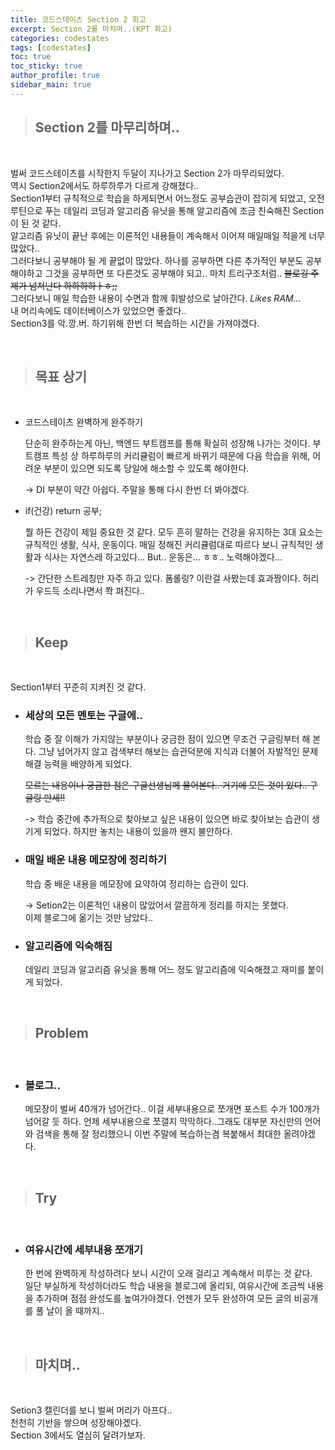```yaml
---
title: 코드스테이츠 Section 2 회고
excerpt: Section 2를 마치며..(KPT 회고)
categories: codestates
tags: [codestates]
toc: true
toc_sticky: true
author_profile: true
sidebar_main: true
---
```


> ## Section 2를 마무리하며..
<br>

벌써 코드스테이츠를 시작한지 두달이 지나가고
Section 2가 마무리되었다.   
역시 Section2에서도 하루하루가 다르게 강해졌다..   
Section1부터 규칙적으로 학습을 하게되면서 어느정도 공부습관이 잡히게 되었고, 오전 루틴으로 푸는 데일리 코딩과 알고리즘 유닛을 통해 알고리즘에 조금 친숙해진 Section이 된 것 같다.   
알고리즘 유닛이 끝난 후에는 이론적인 내용들이 계속해서 이어져 매일매일 적을게 너무 많았다..   
그러다보니 공부해야 될 게 끝없이 많았다. 하나를 공부하면 다른 추가적인 부분도 공부해야하고 그것을 공부하면 또 다른것도 공부해야 되고.. 마치 트리구조처럼..
~~블로깅 주제가 넘쳐난다 하하하하ㅏㅎ;;~~   
그러다보니 매일 학습한 내용이 수면과 함께 휘발성으로 날아간다.  _Likes RAM..._  
내 머리속에도 데이터베이스가 있었으면 좋겠다..  
Section3를 악.깡.버. 하기위해 한번 더 복습하는 시간을 가져야겠다.

<br>

> ## 목표 상기
<br>

- 코드스테이츠 완벽하게 완주하기  

    단순히 완주하는게 아닌, 백엔드 부트캠프를 통해 확실히 성장해 나가는 것이다. 부트캠프 특성 상 하루하루의 커리큘럼이 빠르게 바뀌기 때문에 다음 학습을 위해, 어려운 부분이 있으면 되도록 당일에 해소할 수 있도록 해야한다.

    -> DI 부분이 약간 아쉽다. 주말을 통해 다시 한번 더 봐야겠다.

- if(건강) return 공부;

    뭘 하든 건강이 제일 중요한 것 같다. 모두 흔히 말하는 건강을 유지하는 3대 요소는 규칙적인 생활, 식사, 운동이다. 매일 정해진 커리큘럼대로 따르다 보니 규칙적인 생활과 식사는 자연스레 하고있다... But.. 운동은... ㅎㅎ.. 노력해야겠다...

    -> 간단한 스트레칭만 자주 하고 있다. 폼롤링? 이란걸 사봤는데 효과짱이다. 허리가 우드득 소리나면서 쫙 펴진다.. 

<br>

> ## Keep
<br>

Section1부터 꾸준히 지켜진 것 같다.

- ### 세상의 모든 멘토는 구글에..  
    학습 중 잘 이해가 가지않는 부분이나 궁금한 점이 있으면 무조건 구글링부터 해 본다.
    그냥 넘어가지 않고 검색부터 해보는 습관덕분에 지식과 더불어 자발적인 문제 해결 능력을 배양하게 되었다.

    ~~모르는 내용이나 궁금한 점은 구글선생님께 물어본다.. 거기에 모든 것이 있다.. 구글링 만세!!~~ 

    -> 학습 중간에 추가적으로 찾아보고 싶은 내용이 있으면 바로 찾아보는 습관이 생기게 되었다. 하지만 놓치는 내용이 있을까 왠지 불안하다.

- ### 매일 배운 내용 메모장에 정리하기
    학습 중 배운 내용을 메모장에 요약하여 정리하는 습관이 있다. 

    -> Setion2는 이론적인 내용이 많았어서 깔끔하게 정리를 하지는 못했다.     
    이제 블로그에 옮기는 것만 남았다..  
    
- ### 알고리즘에 익숙해짐
    데일리 코딩과 알고리즘 유닛을 통해 어느 정도 알고리즘에 익숙해졌고 재미를 붙이게 되었다.

<br>

> ## Problem  
<br>

- ### 블로그..
    메모장이 벌써 40개가 넘어간다.. 이걸 세부내용으로 쪼개면 포스트 수가 100개가 넘어갈 듯 하다. 언제 세부내용으로 쪼갤지 막막하다..그래도 대부분 자신만의 언어와 검색을 통해 잘 정리했으니 이번 주말에 복습하는겸 복붙해서 최대한 올려야겠다.  
     

<br>

> ## Try
<br>

- ### 여유시간에 세부내용 쪼개기
    한 번에 완벽하게 작성하려다 보니 시간이 오래 걸리고 계속해서 미루는 것 같다.  
    일단 부실하게 작성하더라도 학습 내용을 블로그에 올리되, 여유시간에 조금씩 내용을 추가하며 점점 완성도를 높여가야겠다.
    언젠가 모두 완성하여 모든 글의 비공개를 풀 날이 올 때까지..


<br>

> ## 마치며..
<br>

Setion3 캘린더를 보니 벌써 머리가 아프다..  
천천히 기반을 쌓으며 성장해야겠다.  
Section 3에서도 열심히 달려가보자.        




